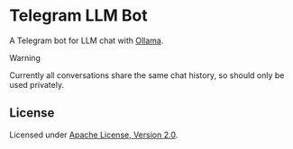 # Telegram LLM Bot

A Telegram bot for LLM chat with [Ollama].

> [!WARNING]  
> Currently all conversations share the same chat history, so should only be used privately.

## License

Licensed under [Apache License, Version 2.0](LICENSE).

[ollama]: https://github.com/ollama/ollama

